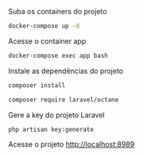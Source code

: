 Suba os containers do projeto
```sh
docker-compose up -d
```


Acesse o container app
```sh
docker-compose exec app bash
```


Instale as dependências do projeto
```sh
composer install
```

```sh
composer require laravel/octane
```


Gere a key do projeto Laravel
```sh
php artisan key:generate
```


Acesse o projeto
[http://localhost:8989](http://localhost:8989)
